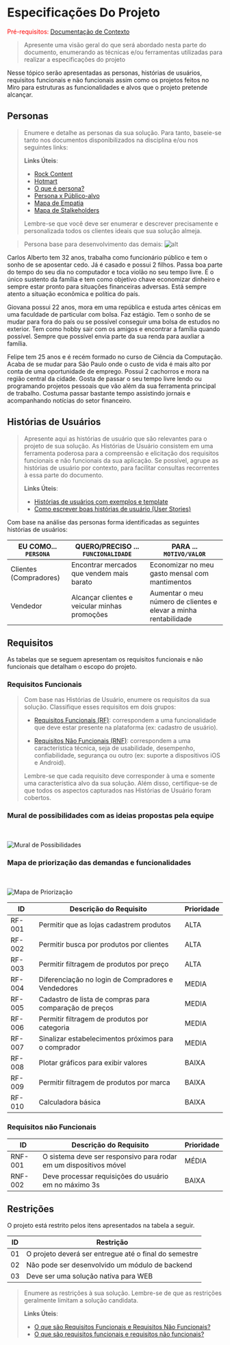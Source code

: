 # Especificações Do Projeto

<span style="color:red">Pré-requisitos: <a href="1-Contexto.md"> Documentação de Contexto</a></span>

> Apresente uma visão geral do que será abordado nesta parte do
> documento, enumerando as técnicas e/ou ferramentas utilizadas para
> realizar a especificações do projeto

Nesse tópico serão apresentadas as personas, histórias de usuários, requisitos funcionais e não funcionais
assim como os projetos feitos no Miro para estruturas as funcionalidades e alvos que o projeto pretende
alcançar.

## Personas

> Enumere e detalhe as personas da sua solução. Para
> tanto, baseie-se tanto nos documentos disponibilizados na disciplina
> e/ou nos seguintes links:
>
> **Links Úteis**:
> - [Rock Content](https://rockcontent.com/blog/personas/)
> - [Hotmart](https://blog.hotmart.com/pt-br/como-criar-persona-negocio/)
> - [O que é persona?](https://resultadosdigitais.com.br/blog/persona-o-que-e/)
> - [Persona x Público-alvo](https://flammo.com.br/blog/persona-e-publico-alvo-qual-a-diferenca/)
> - [Mapa de Empatia](https://resultadosdigitais.com.br/blog/mapa-da-empatia/)
> - [Mapa de Stalkeholders](https://www.racecomunicacao.com.br/blog/como-fazer-o-mapeamento-de-stakeholders/)
>
> Lembre-se que você deve ser enumerar e descrever precisamente e
> personalizada todos os clientes ideais que sua solução almeja.

> Persona base para desenvolvimento das demais:
![alt](images\Spec\persona.jpg)

Carlos Alberto tem 32 anos, trabalha como funcionário público e tem o sonho de se
aposentar cedo. Já é casado e possui 2 filhos. Passa boa parte do tempo do seu dia no
computador e toca violão no seu tempo livre. É o único sustento da família e tem como objetivo
chave economizar dinheiro e sempre estar pronto para situações financeiras adversas. Está
sempre atento a situação econômica e política do país.

Giovana possui 22 anos, mora em uma república e estuda artes cênicas em uma faculdade de  particular com bolsa. Faz estágio. Tem o sonho de se mudar para fora do país ou se possível
conseguir uma bolsa de estudos no exterior. Tem como hobby sair com os amigos e encontrar a
família quando possível. Sempre que possível envia parte da sua renda para auxliar a família.

Felipe tem 25 anos e é recém formado no curso de Ciência da Computação. Acaba de se mudar para
São Paulo onde o custo de vida é mais alto por conta de uma oportunidade de emprego. Possui
2 cachorros e mora na região central da cidade. Gosta de passar o seu tempo livre lendo
ou programando projetos pessoais que vão além da sua ferramenta principal de trabalho.
Costuma passar bastante tempo assistindo jornais e acompanhando notícias do setor financeiro.


## Histórias de Usuários

> Apresente aqui as histórias de usuário que são relevantes para o
> projeto de sua solução. As Histórias de Usuário consistem em uma
> ferramenta poderosa para a compreensão e elicitação dos requisitos
> funcionais e não funcionais da sua aplicação. Se possível, agrupe as
> histórias de usuário por contexto, para facilitar consultas
> recorrentes à essa parte do documento.
>
> **Links Úteis**:
> - [Histórias de usuários com exemplos e template](https://www.atlassian.com/br/agile/project-management/user-stories)
> - [Como escrever boas histórias de usuário (User Stories)](https://medium.com/vertice/como-escrever-boas-users-stories-hist%C3%B3rias-de-usu%C3%A1rios-b29c75043fac)

Com base na análise das personas forma identificadas as seguintes histórias de usuários:

|EU COMO... `PERSONA`| QUERO/PRECISO ... `FUNCIONALIDADE` |PARA ... `MOTIVO/VALOR`                 |
|--------------------|------------------------------------|----------------------------------------|
|Clientes (Compradores)  | Encontrar mercados que vendem mais barato          | Economizar no meu gasto mensal com mantimentos               |
|Vendedor       | Alcançar clientes e veicular minhas promoções                  | Aumentar o meu número de clientes e elevar a minha rentabilidade |


## Requisitos

As tabelas que se seguem apresentam os requisitos funcionais e não funcionais que detalham o escopo do projeto.

### Requisitos Funcionais

> Com base nas Histórias de Usuário, enumere os requisitos da sua
> solução. Classifique esses requisitos em dois grupos:
>
> - [Requisitos Funcionais
>   (RF)](https://pt.wikipedia.org/wiki/Requisito_funcional):
>   correspondem a uma funcionalidade que deve estar presente na
>   plataforma (ex: cadastro de usuário).
>
> - [Requisitos Não Funcionais
>   (RNF)](https://pt.wikipedia.org/wiki/Requisito_n%C3%A3o_funcional):
>   correspondem a uma característica técnica, seja de usabilidade,
>   desempenho, confiabilidade, segurança ou outro (ex: suporte a
>   dispositivos iOS e Android).
>
> Lembre-se que cada requisito deve corresponder à uma e somente uma
> característica alvo da sua solução. Além disso, certifique-se de que
> todos os aspectos capturados nas Histórias de Usuário foram cobertos.

### Mural de possibilidades com as ideias propostas pela equipe
<br/><br/>
![Mural de Possibilidades](images\Spec\mural_possibilidades.jpg)


### Mapa de priorização das demandas e funcionalidades
<br/><br/>
![Mapa de Priorização](images\Spec\mapa_priorizacao.jpg)

|ID    | Descrição do Requisito  | Prioridade |
|------|-----------------------------------------|----|
|RF-001| Permitir que as lojas cadastrem produtos | ALTA | 
|RF-002| Permitir busca por produtos por clientes  | ALTA |
|RF-003| Permitir filtragem de produtos por preço   | ALTA |
|RF-004| Diferenciação no login de Compradores e Vendedores   | MEDIA |
|RF-005| Cadastro de lista de compras para comparação de preços  | MEDIA |
|RF-006| Permitir filtragem de produtos por categoria  | MEDIA |
|RF-007| Sinalizar estabelecimentos próximos para o comprador  | MEDIA |
|RF-008| Plotar gráficos para exibir valores  | BAIXA |
|RF-009| Permitir filtragem de produtos por marca  | BAIXA |
|RF-010| Calculadora básica  | BAIXA |



### Requisitos não Funcionais

|ID     | Descrição do Requisito  |Prioridade |
|-------|-------------------------|----|
|RNF-001| O sistema deve ser responsivo para rodar em um dispositivos móvel | MÉDIA | 
|RNF-002| Deve processar requisições do usuário em no máximo 3s |  BAIXA | 


## Restrições

O projeto está restrito pelos itens apresentados na tabela a seguir.

|ID| Restrição                                             |
|--|-------------------------------------------------------|
|01| O projeto deverá ser entregue até o final do semestre |
|02| Não pode ser desenvolvido um módulo de backend        |
|03| Deve ser uma solução nativa para WEB                  |



> Enumere as restrições à sua solução. Lembre-se de que as restrições
> geralmente limitam a solução candidata.
> 
> **Links Úteis**:
> - [O que são Requisitos Funcionais e Requisitos Não Funcionais?](https://codificar.com.br/requisitos-funcionais-nao-funcionais/)
> - [O que são requisitos funcionais e requisitos não funcionais?](https://analisederequisitos.com.br/requisitos-funcionais-e-requisitos-nao-funcionais-o-que-sao/)
